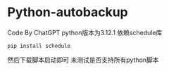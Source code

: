# Python-autobackup
Code By ChatGPT
python版本为3.12.1
依赖schedule库
```
pip install schedule
```
然后下载脚本启动即可
未测试是否支持所有python脚本
